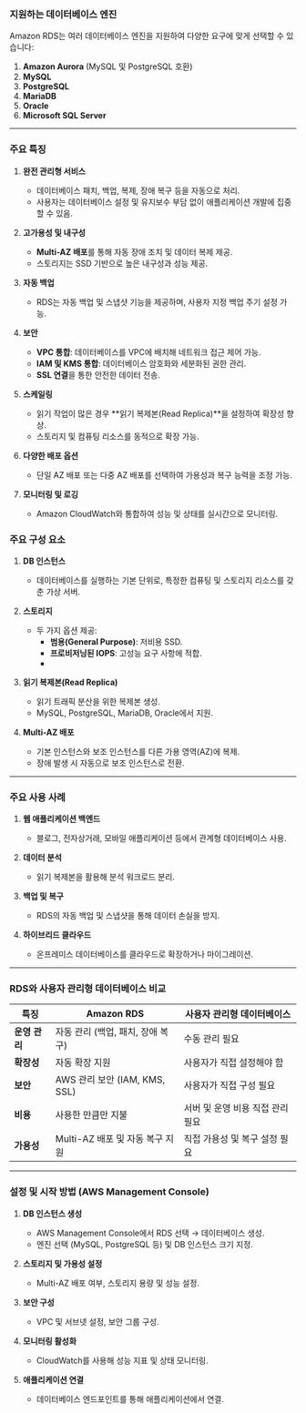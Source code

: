 ### 지원하는 데이터베이스 엔진

Amazon RDS는 여러 데이터베이스 엔진을 지원하여 다양한 요구에 맞게 선택할 수 있습니다:

1. **Amazon Aurora** (MySQL 및 PostgreSQL 호환)
2. **MySQL**
3. **PostgreSQL**
4. **MariaDB**
5. **Oracle**
6. **Microsoft SQL Server**

---

### 주요 특징

1. **완전 관리형 서비스**
    
    - 데이터베이스 패치, 백업, 복제, 장애 복구 등을 자동으로 처리.
    - 사용자는 데이터베이스 설정 및 유지보수 부담 없이 애플리케이션 개발에 집중할 수 있음.
2. **고가용성 및 내구성**
    
    - **Multi-AZ 배포**를 통해 자동 장애 조치 및 데이터 복제 제공.
    - 스토리지는 SSD 기반으로 높은 내구성과 성능 제공.
3. **자동 백업**
    
    - RDS는 자동 백업 및 스냅샷 기능을 제공하며, 사용자 지정 백업 주기 설정 가능.
4. **보안**
    
    - **VPC 통합**: 데이터베이스를 VPC에 배치해 네트워크 접근 제어 가능.
    - **IAM 및 KMS 통합**: 데이터베이스 암호화와 세분화된 권한 관리.
    - **SSL 연결**을 통한 안전한 데이터 전송.
5. **스케일링**
    
    - 읽기 작업이 많은 경우 **읽기 복제본(Read Replica)**을 설정하여 확장성 향상.
    - 스토리지 및 컴퓨팅 리소스를 동적으로 확장 가능.
6. **다양한 배포 옵션**
    
    - 단일 AZ 배포 또는 다중 AZ 배포를 선택하여 가용성과 복구 능력을 조정 가능.
7. **모니터링 및 로깅**
    
    - Amazon CloudWatch와 통합하여 성능 및 상태를 실시간으로 모니터링.

### 주요 구성 요소

1. **DB 인스턴스**
    
    - 데이터베이스를 실행하는 기본 단위로, 특정한 컴퓨팅 및 스토리지 리소스를 갖춘 가상 서버.
2. **스토리지**
    
    - 두 가지 옵션 제공:
        - **범용(General Purpose)**: 저비용 SSD.
        - **프로비저닝된 IOPS**: 고성능 요구 사항에 적합.
        -
1. **읽기 복제본(Read Replica)**
    
    - 읽기 트래픽 분산을 위한 복제본 생성.
    - MySQL, PostgreSQL, MariaDB, Oracle에서 지원.
4. **Multi-AZ 배포**
    
    - 기본 인스턴스와 보조 인스턴스를 다른 가용 영역(AZ)에 복제.
    - 장애 발생 시 자동으로 보조 인스턴스로 전환.

---

### 주요 사용 사례

1. **웹 애플리케이션 백엔드**
    
    - 블로그, 전자상거래, 모바일 애플리케이션 등에서 관계형 데이터베이스 사용.
2. **데이터 분석**
    
    - 읽기 복제본을 활용해 분석 워크로드 분리.
3. **백업 및 복구**
    
    - RDS의 자동 백업 및 스냅샷을 통해 데이터 손실을 방지.
4. **하이브리드 클라우드**
    
    - 온프레미스 데이터베이스를 클라우드로 확장하거나 마이그레이션.

---

### RDS와 사용자 관리형 데이터베이스 비교

|**특징**|**Amazon RDS**|**사용자 관리형 데이터베이스**|
|---|---|---|
|**운영 관리**|자동 관리 (백업, 패치, 장애 복구)|수동 관리 필요|
|**확장성**|자동 확장 지원|사용자가 직접 설정해야 함|
|**보안**|AWS 관리 보안 (IAM, KMS, SSL)|사용자가 직접 구성 필요|
|**비용**|사용한 만큼만 지불|서버 및 운영 비용 직접 관리 필요|
|**가용성**|Multi-AZ 배포 및 자동 복구 지원|직접 가용성 및 복구 설정 필요|

---

### 설정 및 시작 방법 (AWS Management Console)

1. **DB 인스턴스 생성**
    
    - AWS Management Console에서 RDS 선택 → 데이터베이스 생성.
    - 엔진 선택 (MySQL, PostgreSQL 등) 및 DB 인스턴스 크기 지정.
2. **스토리지 및 가용성 설정**
    
    - Multi-AZ 배포 여부, 스토리지 용량 및 성능 설정.
3. **보안 구성**
    
    - VPC 및 서브넷 설정, 보안 그룹 구성.
4. **모니터링 활성화**
    
    - CloudWatch를 사용해 성능 지표 및 상태 모니터링.
5. **애플리케이션 연결**
    
    - 데이터베이스 엔드포인트를 통해 애플리케이션에서 연결.